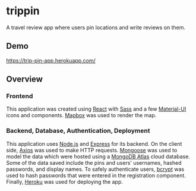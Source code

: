 # trippin

A travel review app where users pin locations and write reviews on them.

## Demo
https://trip-pin-app.herokuapp.com/

## Overview

### Frontend
This application was created using [React](https://reactjs.org/) with [Sass](https://sass-lang.com/) and a few [Material-UI](https://material-ui.com/) icons and components. [Mapbox](https://www.mapbox.com/) was used to render the map.

### Backend, Database, Authentication, Deployment
This application uses [Node.js](https://nodejs.org/en/) and [Express](https://expressjs.com/) for its backend. On the client side, [Axios](https://axios-http.com/docs/intro) was used to make HTTP requests.
[Mongoose](https://mongoosejs.com/) was used to model the data which were hosted using a [MongoDB Atlas](https://www.mongodb.com/cloud/atlas) cloud database. Some of the data saved include the pins and users' usernames, hashed passwords, and display names.
To safely authenticate users, [bcrypt](https://www.npmjs.com/package/bcrypt) was used to hash passwords that were entered in the registration component.
Finally, [Heroku](https://www.heroku.com/) was used for deploying the app.
